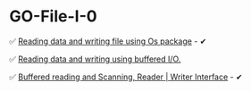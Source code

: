 # GO-File-I-0

✅ [Reading data and writing file using Os package](https://golangdocs.com/io-package-in-golang) - ✔

✅ [Reading data and writing using buffered I/O.](https://www.educative.io/edpresso/how-to-read-and-write-with-golang-bufio)

✅ [Buffered reading and Scanning, Reader | Writer Interface](https://www.educative.io/edpresso/how-to-read-and-write-with-golang-bufio) - ✔
